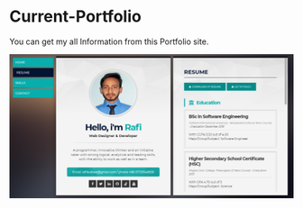 # Current-Portfolio

You can get my all Information from this Portfolio site.

![](screenshort.PNG)
